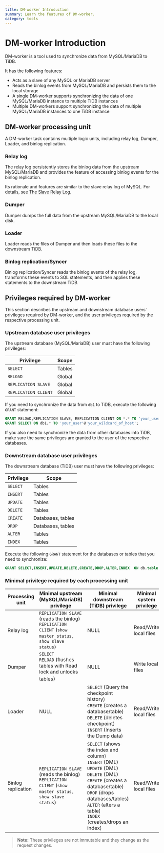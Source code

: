 ```yaml
---
title: DM-worker Introduction
summary: Learn the features of DM-worker.
category: tools
---
```


# DM-worker Introduction

DM-worker is a tool used to synchronize data from MySQL/MariaDB to TiDB. 

It has the following features:

- Acts as a slave of any MySQL or MariaDB server
- Reads the binlog events from MySQL/MariaDB and persists them to the local storage
- A single DM-worker supports synchronizing the data of one MySQL/MariaDB instance to multiple TiDB instances
- Multiple DM-workers support synchronizing the data of multiple MySQL/MariaDB instances to one TiDB instance

## DM-worker processing unit

A DM-worker task contains multiple logic units, including relay log, Dumper, Loader, and binlog replication.

### Relay log

The relay log persistently stores the binlog data from the upstream MySQL/MariaDB and provides the feature of accessing binlog events for the binlog replication.

Its rationale and features are similar to the slave relay log of MySQL. For details, see [The Slave Relay Log](https://dev.mysql.com/doc/refman/5.7/en/slave-logs-relaylog.html).

### Dumper

Dumper dumps the full data from the upstream MySQL/MariaDB to the local disk.

### Loader

Loader reads the files of Dumper and then loads these files to the downstream TiDB.

### Binlog replication/Syncer

Binlog replication/Syncer reads the binlog events of the relay log, transforms these events to SQL statements, and then applies these statements to the downstream TiDB.

## Privileges required by DM-worker

This section describes the upstream and downstream database users' privileges required by DM-worker, and the user privileges required by the respective processing unit.

### Upstream database user privileges

The upstream database (MySQL/MariaDB) user must have the following privileges:

| Privilege | Scope |
|----|----|
| `SELECT` | Tables |
| `RELOAD` | Global |
| `REPLICATION SLAVE` | Global |
| `REPLICATION CLIENT` | Global |

If you need to synchronize the data from `db1` to TiDB, execute the following `GRANT` statement:

```sql
GRANT RELOAD,REPLICATION SLAVE, REPLICATION CLIENT ON *.* TO 'your_user'@'your_wildcard_of_host'
GRANT SELECT ON db1.* TO 'your_user'@'your_wildcard_of_host';
```

If you also need to synchronize the data from other databases into TiDB, make sure the same privileges are granted to the user of the respective databases.

### Downstream database user privileges

The downstream database (TiDB) user must have the following privileges:

| Privilege | Scope |
|----|----|
| `SELECT` | Tables |
| `INSERT` | Tables |
| `UPDATE`| Tables |
| `DELETE` | Tables |
| `CREATE` | Databases, tables |
| `DROP` | Databases, tables |
| `ALTER` | Tables |
| `INDEX` | Tables |

Execute the following `GRANT` statement for the databases or tables that you need to synchronize:

```sql
GRANT SELECT,INSERT,UPDATE,DELETE,CREATE,DROP,ALTER,INDEX  ON db.table TO 'your_user'@'your_wildcard_of_host';
```

### Minimal privilege required by each processing unit

| Processing unit | Minimal upstream (MySQL/MariaDB) privilege | Minimal downstream (TiDB) privilege | Minimal system privilege |
|----|--------------------|------------|----|
| Relay log | `REPLICATION SLAVE` (reads the binlog)<br>`REPLICATION CLIENT` (`show master status`, `show slave status`) | NULL | Read/Write local files |
| Dumper | `SELECT`<br>`RELOAD` (flushes tables with Read lock and unlocks tables）| NULL | Write local files |
| Loader | NULL | `SELECT` (Query the checkpoint history)<br>`CREATE` (creates a database/table)<br>`DELETE` (deletes checkpoint)<br>`INSERT` (Inserts the Dump data) | Read/Write local files |
| Binlog replication | `REPLICATION SLAVE` (reads the binlog)<br>`REPLICATION CLIENT` (`show master status`, `show slave status`) | `SELECT` (shows the index and column)<br>`INSERT` (DML)<br>`UPDATE` (DML)<br>`DELETE` (DML)<br>`CREATE` (creates a database/table)<br>`DROP` (drops databases/tables)<br>`ALTER` (alters a table)<br>`INDEX` (creates/drops an index)| Read/Write local files |

> **Note:** These privileges are not immutable and they change as the request changes.
